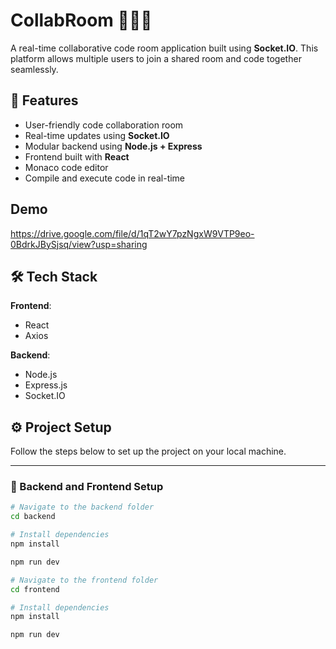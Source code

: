 # CollabRoom 🎥🧑‍💻

A real-time collaborative code room application built using **Socket.IO**. This platform allows multiple users to join a shared room and code together seamlessly.

## 🚀 Features

- User-friendly code collaboration room
- Real-time updates using **Socket.IO**
- Modular backend using **Node.js + Express**
- Frontend built with **React**
- Monaco code editor 
- Compile and execute code in real-time

## Demo

  https://drive.google.com/file/d/1qT2wY7pzNgxW9VTP9eo-0BdrkJBySjsq/view?usp=sharing

## 🛠️ Tech Stack

**Frontend**:
- React
- Axios


**Backend**:
- Node.js
- Express.js
- Socket.IO

## ⚙️ Project Setup

Follow the steps below to set up the project on your local machine.

---

### 🔧 Backend and Frontend Setup

```bash
# Navigate to the backend folder
cd backend

# Install dependencies
npm install

npm run dev

# Navigate to the frontend folder
cd frontend

# Install dependencies
npm install

npm run dev


